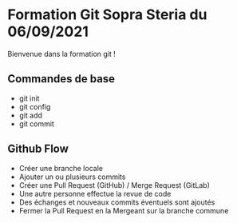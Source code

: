 # Formation Git Sopra Steria du 06/09/2021

Bienvenue dans la formation git !

## Commandes de base

* git init
* git config
* git add
* git commit

## Github Flow

* Créer une branche locale
* Ajouter un ou plusieurs commits
* Créer une Pull Request (GitHub) / Merge Request (GitLab)
* Une autre personne effectue la revue de code
* Des échanges et nouveaux commits éventuels sont ajoutés
* Fermer la Pull Request en la Mergeant sur la branche commune
